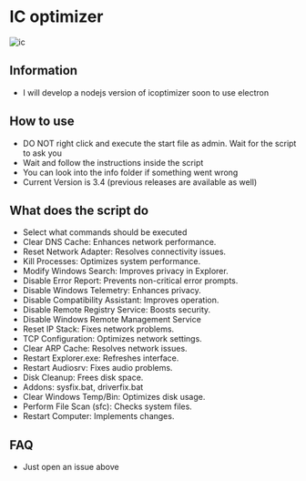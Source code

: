 # IC optimizer
![ic](https://github.com/jqvxz/icoptimizer/assets/143961758/632d93c4-d454-4f35-9f33-f2bfc2527e30)

## Information
- I will develop a nodejs version of icoptimizer soon to use electron
                        
## How to use
- DO NOT right click and execute the start file as admin. Wait for the script to ask you
- Wait and follow the instructions inside the script 
- You can look into the info folder if something went wrong
- Current Version is 3.4 (previous releases are available as well)

## What does the script do
- Select what commands should be executed
- Clear DNS Cache: Enhances network performance.
- Reset Network Adapter: Resolves connectivity issues.
- Kill Processes: Optimizes system performance.
- Modify Windows Search: Improves privacy in Explorer.
- Disable Error Report: Prevents non-critical error prompts.
- Disable Windows Telemetry: Enhances privacy.
- Disable Compatibility Assistant: Improves operation.
- Disable Remote Registry Service: Boosts security.
- Disable Windows Remote Management Service
- Reset IP Stack: Fixes network problems.
- TCP Configuration: Optimizes network settings.
- Clear ARP Cache: Resolves network issues.
- Restart Explorer.exe: Refreshes interface.
- Restart Audiosrv: Fixes audio problems.
- Disk Cleanup: Frees disk space.
- Addons: sysfix.bat, driverfix.bat
- Clear Windows Temp/Bin: Optimizes disk usage.
- Perform File Scan (sfc): Checks system files.
- Restart Computer: Implements changes.
    
## FAQ
- Just open an issue above 
